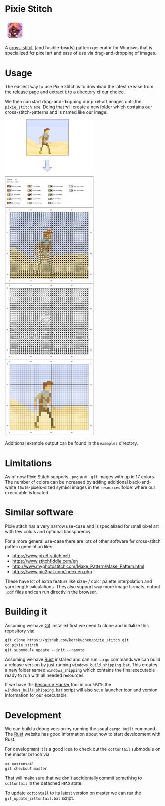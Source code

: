 # Pixie Stitch
![Pixie Stitch Logo](assets_executable/launcher_icon/64.png "Pixie Stitch Logo") 

A [cross-stitch](https://en.wikipedia.org/wiki/Cross-stitch) (and fusible-beads) pattern generator for Windows that is specialized for pixel art
and ease of use via drag-and-dropping of images. 

# Usage

The easiest way to use Pixie Stitch is to download the latest release from the 
[release page](https://github.com/kerskuchen/pixie_stitch/releases) and extract it to a directory 
of our choice. 

We then can start drag-and-dropping our pixel-art images onto the `pixie_stitch.exe`.
Doing that will create a new folder which contains our cross-stitch-patterns and is named like 
our image.

![Example conversion output](example.png "Example conversion output")

Additional example output can be found in the `examples` directory.

# Limitations

As of now Pixie Stitch supports `.png` and `.gif` images with up to 17 colors. The number of colors
can be increased by adding additional black-and-white `16x16`-pixels-sized symbol images in the 
`resources` folder where our executable is located.

# Similar software

Pixie stitch has a very narrow use-case and is specialized for small pixel art with
few colors and optional transparency.

For a more general use-case there are lots of other software for cross-stitch pattern generation 
like:

* https://www.pixel-stitch.net/
* https://www.stitchfiddle.com/en
* http://www.myphotostitch.com/Make_Pattern/Make_Pattern.html
* https://www.pic2pat.com/index.en.php

These have lot of extra feature like size- / color palette interpolation and yarn length 
calculations. They also support way more image formats, output `.pdf` files and can run directly 
in the browser.

# Building it

Assuming we have [Git](https://git-scm.com/) installed first we need to clone and initialize this 
repository via:

```
git clone https://github.com/kerskuchen/pixie_stitch.git
cd pixie_stitch
git submodule update --init --remote
```

Assuming we have [Rust](https://www.rust-lang.org/) installed and can run `cargo` commands we can
build a release version by just running `windows_build_shipping.bat`. This creates a new folder 
named `windows_shipping` which contains the final executable ready to run with all needed
resources.

If we have the [Resource Hacker](http://angusj.com/resourcehacker/) tool in our `%PATH` the 
`windows_build_shipping.bat` script will also set a launcher icon and version information for our 
executable.

# Development

We can build a debug version by running the usual `cargo build` command. The 
[Rust](https://www.rust-lang.org/) website has good information about how to start development 
with Rust.

For development it is a good idea to check out the `cottontail` submodule on the master branch via

```
cd cottontail
git checkout master
```

That will make sure that we don't accidentally commit something to `cottontail` in the 
detached `HEAD` state.

To update `cottontail` to its latest version on master we can run the `git_update_cottontail.bat` 
script.
